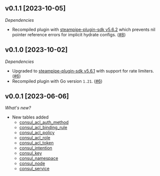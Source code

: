 ## v0.1.1 [2023-10-05]

_Dependencies_

- Recompiled plugin with [steampipe-plugin-sdk v5.6.2](https://github.com/turbot/steampipe-plugin-sdk/blob/main/CHANGELOG.md#v562-2023-10-03) which prevents nil pointer reference errors for implicit hydrate configs. ([#8](https://github.com/turbot/steampipe-plugin-consul/pull/8))

## v0.1.0 [2023-10-02]

_Dependencies_

- Upgraded to [steampipe-plugin-sdk v5.6.1](https://github.com/turbot/steampipe-plugin-sdk/blob/main/CHANGELOG.md#v561-2023-09-29) with support for rate limiters. ([#6](https://github.com/turbot/steampipe-plugin-consul/pull/6))
- Recompiled plugin with Go version `1.21`. ([#6](https://github.com/turbot/steampipe-plugin-consul/pull/6))

## v0.0.1 [2023-06-06]

_What's new?_

- New tables added
  - [consul_acl_auth_method](https://hub.steampipe.io/plugins/turbot/consul/tables/consul_acl_auth_method)
  - [consul_acl_binding_rule](https://hub.steampipe.io/plugins/turbot/consul/tables/consul_acl_binding_rule)
  - [consul_acl_policy](https://hub.steampipe.io/plugins/turbot/consul/tables/consul_acl_policy)
  - [consul_acl_role](https://hub.steampipe.io/plugins/turbot/consul/tables/consul_acl_role)
  - [consul_acl_token](https://hub.steampipe.io/plugins/turbot/consul/tables/consul_acl_token)
  - [consul_intention](https://hub.steampipe.io/plugins/turbot/consul/tables/consul_intention)
  - [consul_key](https://hub.steampipe.io/plugins/turbot/consul/tables/consul_key)
  - [consul_namespace](https://hub.steampipe.io/plugins/turbot/consul/tables/consul_namespace)
  - [consul_node](https://hub.steampipe.io/plugins/turbot/consul/tables/consul_node)
  - [consul_service](https://hub.steampipe.io/plugins/turbot/consul/tables/consul_service)
